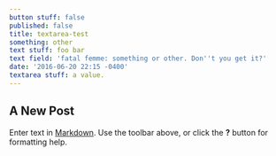 ```yaml
---
button stuff: false
published: false
title: textarea-test
something: other
text stuff: foo bar
text field: 'fatal femme: something or other. Don''t you get it?'
date: '2016-06-20 22:15 -0400'
textarea stuff: a value.
---
```

## A New Post

Enter text in [Markdown](http://daringfireball.net/projects/markdown/). Use the toolbar above, or click the **?** button for formatting help.
